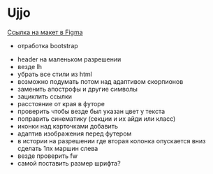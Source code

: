 # Ujjo

[Ссылка на макет в Figma](https://www.figma.com/file/N8cL2Qns1b0A6VsmdX1jTN/Ujjo-(Copy)?type=design&node-id=1-130&t=pMtj2wtgozlr392k-0)

* отработка bootstrap

- header на маленьком разрешении
- везде lh 
- убрать все стили из html
- возможно подумать потом над адаптивом скорпионов
- заменить апострофы и другие символы
- зациклить ссылки
- расстояние от края в футоре
- проверить чтобы везде был указан цвет у текста
- поправить синематику (секции и их айди или класс)
- иконки над карточками добавить
- адаптив изображения перед футером
- в истории на разрешении где вторая колонка опускается вниз сделать 1пх маршин слева
- везде проверить fw
- самой поставить размер шрифта?